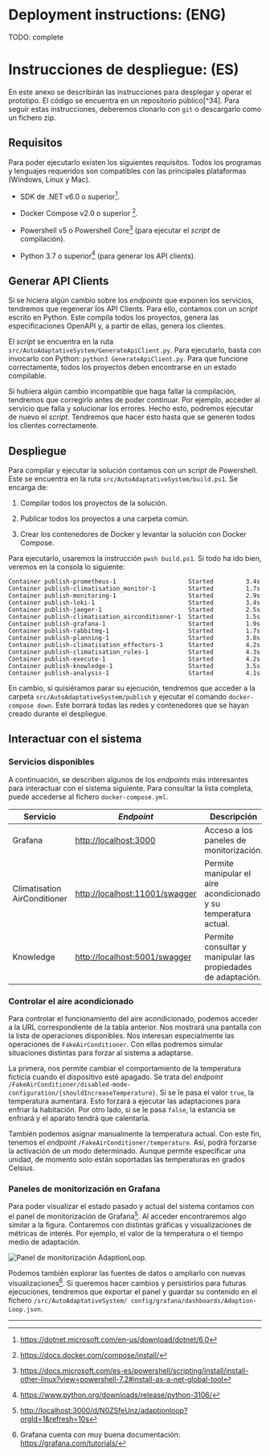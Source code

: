 # Deployment instructions: (ENG)

TODO: complete

# Instrucciones de despliegue: (ES)
En este anexo se describirán las instrucciones para desplegar y operar
el prototipo. El código se encuentra en un repositorio público[^34].
Para seguir estas instrucciones, deberemos clonarlo con `git` o
descargarlo como un fichero zip.

Requisitos
----------

Para poder ejecutarlo existen los siguientes requisitos. Todos los
programas y lenguajes requeridos son compatibles con las principales
plataformas (Windows, Linux y Mac).

-   SDK de .NET v6.0 o superior[^1].

-   Docker Compose v2.0 o superior [^2].

-   Powershell v5 o Powershell Core[^3] (para ejecutar el *script* de
    compilación).

-   Python 3.7 o superior[^4] (para generar los API clients).

Generar API Clients
-------------------

Si se hiciera algún cambio sobre los *endpoints* que exponen los
servicios, tendremos que regenerar los API Clients. Para ello, contamos
con un *script* escrito en Python. Este compila todos los proyectos,
genera las especificaciones OpenAPI y, a partir de ellas, genera los
clientes.

El *script* se encuentra en la ruta
`src/AutoAdaptativeSystem/GenerateApiClient.py`. Para ejecutarlo, basta
con invocarlo con Python: `python3 GenerateApiClient.py`. Para que
funcione correctamente, todos los proyectos deben encontrarse en un
estado compilable.

Si hubiera algún cambio incompatible que haga fallar la compilación,
tendremos que corregirlo antes de poder continuar. Por ejemplo, acceder
al servicio que falla y solucionar los errores. Hecho esto, podremos
ejecutar de nuevo el *script*. Tendremos que hacer esto hasta que se
generen todos los clientes correctamente.

Despliegue
----------

Para compilar y ejecutar la solución contamos con un *script* de
Powershell. Este se encuentra en la ruta
`src/AutoAdaptativeSystem/build.ps1`. Se encarga de:

1.  Compilar todos los proyectos de la solución.

2.  Publicar todos los proyectos a una carpeta común.

3.  Crear los contenedores de Docker y levantar la solución con Docker
    Compose.

Para ejecutarlo, usaremos la instrucción `pwsh build.ps1`. Si todo ha
ido bien, veremos en la consola lo siguiente:

    Container publish-prometheus-1                    Started         3.4s
    Container publish-climatisation_monitor-1         Started         1.7s
    Container publish-monitoring-1                    Started         2.9s
    Container publish-loki-1                          Started         3.4s
    Container publish-jaeger-1                        Started         2.5s
    Container publish-climatisation_airconditioner-1  Started         1.5s
    Container publish-grafana-1                       Started         1.9s
    Container publish-rabbitmq-1                      Started         1.7s
    Container publish-planning-1                      Started         3.8s
    Container publish-climatisation_effectors-1       Started         4.2s
    Container publish-climatisation_rules-1           Started         4.3s
    Container publish-execute-1                       Started         4.2s
    Container publish-knowledge-1                     Started         3.5s
    Container publish-analysis-1                      Started         4.1s

En cambio, si quisiéramos parar su ejecución, tendremos que acceder a la
carpeta `src/AutoAdaptativeSystem/publish` y ejecutar el comando
`docker-compose down`. Este borrará todas las redes y contenedores que
se hayan creado durante el despliegue.

Interactuar con el sistema
--------------------------

### Servicios disponibles

A continuación, se describen algunos de los *endpoints* más interesantes
para interactuar con el sistema siguiente. Para consultar la lista completa, puede
accederse al fichero `docker-compose.yml`.

| **Servicio** | ***Endpoint*** | **Descripción** |
|--------------|-----------|------------|
| Grafana |<http://localhost:3000> | Acceso a los paneles de monitorización.|
| Climatisation AirConditioner | <http://localhost:11001/swagger> | Permite manipular el aire acondicionado y su temperatura actual.|
|Knowledge | <http://localhost:5001/swagger> | Permite consultar y manipular las propiedades de adaptación.


### Controlar el aire acondicionado

Para controlar el funcionamiento del aire acondicionado, podemos acceder
a la URL correspondiente de la tabla anterior. Nos mostrará una pantalla con la lista
de operaciones disponibles. Nos interesan especialmente
las operaciones de `FakeAirConditioner`. Con ellas podremos simular
situaciones distintas para forzar al sistema a adaptarse.

La primera, nos permite cambiar el comportamiento de la temperatura
ficticia cuando el dispositivo esté apagado. Se trata del *endpoint*
`/FakeAirConditioner/disabled-mode-configuration/{shouldIncreaseTemperature}`. Si se le
pasa el valor `true`, la temperatura aumentará. Esto forzará a ejecutar
las adaptaciones para enfriar la habitación. Por otro lado, si se le
pasa `false`, la estancia se enfriará y el aparato tendrá que
calentarla.

También podemos asignar manualmente la temperatura actual. Con este fin,
tenemos el *endpoint* `/FakeAirConditioner/temperature`. Así, podrá
forzarse la activación de un modo determinado. Aunque permite
especificar una unidad, de momento solo están soportadas las
temperaturas en grados Celsius.

### Paneles de monitorización en Grafana

Para poder visualizar el estado pasado y actual del sistema contamos con
el panel de monitorización de Grafana[^5]. Al acceder encontraremos
algo similar a la figura. Contaremos con distintas gráficas y
visualizaciones de métricas de interés. Por ejemplo, el valor de la
temperatura o el tiempo medio de adaptación.

![Panel de monitorización
`AdaptionLoop`.](../docs/cap_despliegue/images/Grafana-panel-monitorizacion.png)

Podemos también explorar las fuentes de datos o ampliarlo con nuevas
visualizaciones[^6]. Si queremos hacer cambios y persistirlos para
futuras ejecuciones, tendremos que exportar el panel y guardar su
contenido en el fichero
`/src/AutoAdaptativeSystem/ config/grafana/dashboards/Adaption-Loop.json`.

------

[^1]: <https://dotnet.microsoft.com/en-us/download/dotnet/6.0>

[^2]:<https://docs.docker.com/compose/install/>

[^3]: <https://docs.microsoft.com/es-es/powershell/scripting/install/install-other-linux?view=powershell-7.2#install-as-a-net-global-tool>

[^4]: <https://www.python.org/downloads/release/python-3106/>

[^5]: <http://localhost:3000/d/N0ZSfeUnz/adaptionloop?orgId=1&refresh=10s>

[^6]: Grafana cuenta con muy buena documentación:
    <https://grafana.com/tutorials/>
